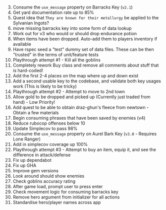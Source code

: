 3) Consume the `use_message` property on Barracks Key (`v2.1`)
4) Get yard documentation rate up to 85%
5) Quest idea that `They are known for their metallurgy` be applied to the Sylvanian Ingots?
6) move missing barracks key into some form of data lookup
8) Work out for v3 who would or should drop endurance potion
9) When items have been dropped. Auto-add them to players inventory if available
10) Have rspec seed a "test" dummy set of data files. These can be then "trusted" in the terms of
unit/feature tests
11) Playthrough attempt #1 - Kill all the goblins
12) Completely rework Buy class and remove all comments about stuff that is hard-coded!
13) Add the first 2-4 places on the map where up and down exist
14) Add a second usable key to the codebase, and validate both key usages work (This is likely to be tricky)
15) Playthrough attempt #2 - Attempt to move to 2nd town
16) Allow gold to be dropped and picked up (Currently just traded from hand) - Low Priority!
17) Add quest to be able to obtain draz-ghun's fleece from newtown - Obtain a few materials
18) Begin consuming phrases that have been saved by enemies (v4)
19) Reduce rubocop offenses below 10
20) Update Simplecov to pass 98%
21) Consume the `use_message` property on Aurel Bark Key (`v3.0` - Requires Lone Ranger)
22) Add in simplecov coverage up 100%
23) Playthrough attempt #3 - Attempt to buy an item, equip it, and see the difference in attack/defense
24) Fix up dependabot
25) Fix up GHA
26) Improve gem versions
27) Look around should show enemies
28) Check goblins accuracy rating
29) After game load, prompt user to press enter
30) Check movement logic for consuming barracks key
31) Remove hero argument from initializer for all actions
32) Standardise hero/player names across app
